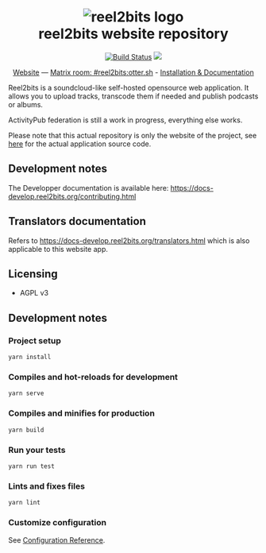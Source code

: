 <h1 align="center">
  <img src="https://raw.githubusercontent.com/reel2bits/reel2bits/master/assets/logo/Logo@0.5x.png" alt="reel2bits logo">
  <br />
  reel2bits website repository
</h1>

<p align="center">
  <a href="https://circleci.com/gh/reel2bits/reel2bits.org"><img src="https://circleci.com/gh/reel2bits/reel2bits.org.svg?style=svg" alt="Build Status"/></a>
  <a href="https://raw.githubusercontent.com/reel2bits/reel2bits.org/master/LICENSE"><img src="https://img.shields.io/badge/license-AGPL3-green.svg"/></a>
</p>

<p align="center">
  <a href="https://reel2bits.org">Website</a>
  —
  <a href="https://riot.im/app/#/room/#reel2bits:otter.sh">Matrix room: #reel2bits:otter.sh</a>
  -
  <a href="https://docs-develop.reel2bits.org">Installation & Documentation</a>
</p>

Reel2bits is a soundcloud-like self-hosted opensource web application. It allows you to upload tracks, transcode them if needed and publish podcasts or albums.

ActivityPub federation is still a work in progress, everything else works.

Please note that this actual repository is only the website of the project, see <a href="https://github.com/reel2bits/reel2bits">here</a> for the actual application source code.

## Development notes

The Developper documentation is available here: https://docs-develop.reel2bits.org/contributing.html

## Translators documentation

Refers to https://docs-develop.reel2bits.org/translators.html which is also applicable to this website app.

## Licensing
 - AGPL v3

## Development notes
 
### Project setup
```
yarn install
```

### Compiles and hot-reloads for development
```
yarn serve
```

### Compiles and minifies for production
```
yarn build
```

### Run your tests
```
yarn run test
```

### Lints and fixes files
```
yarn lint
```

### Customize configuration
See [Configuration Reference](https://cli.vuejs.org/config/).
